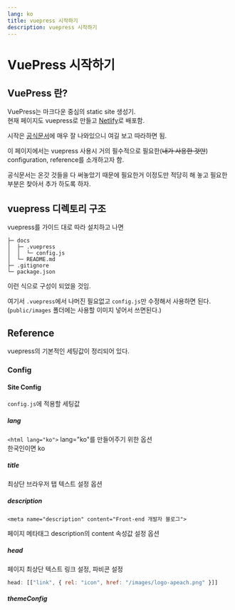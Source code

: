```yaml
---
lang: ko
title: vuepress 시작하기
description: vuepress 시작하기
---
```


# VuePress 시작하기

## VuePress 란?

VuePress는 마크다운 중심의 static site 생성기.  
현재 페이지도 vuepress로 만들고 [Netlify](https://www.netlify.com/)로 배포함.

시작은 [공식문서](https://vuepress2.netlify.app/)에 매우 잘 나와있으니 여길 보고 따라하면 됨.

이 페이지에서는 vuepress 사용시 거의 필수적으로 필요한(~~내가 사용한 것만~~) configuration, reference를 소개하고자 함.

공식문서는 온갓 것들을 다 써놓았기 때문에 필요한거 이정도만 적당히 해 놓고 필요한 부분은 찾아서 추가 하도록 하자.

## vuepress 디렉토리 구조

vuepress를 가이드 대로 따라 설치하고 나면

```text:no-line-numbers
├─ docs
│  ├─ .vuepress
│  │  └─ config.js
│  └─ README.md
├─ .gitignore
└─ package.json
```

이런 식으로 구성이 되었을 것임.

여기서 `.vuepress`에서 나머진 필요없고 `config.js`만 수정해서 사용하면 된다.  
(`public/images` 폴더에는 사용할 이미지 넣어서 쓰면된다.)

## Reference

vuepress의 기본적인 세팅값이 정리되어 있다.

### Config

#### Site Config

`config.js`에 적용할 세팅값

##### lang

`<html lang="ko">` lang="ko"를 만들어주기 위한 옵션  
한국인이면 ko

##### title

최상단 브라우저 탭 텍스트 설정 옵션

##### description

`<meta name="description" content="Front-end 개발자 블로그">`

페이지 메타태그 description의 content 속성값 설정 옵션

##### head

페이지 최상단 텍스트 링크 설정, 파비콘 설정

```js
head: [["link", { rel: "icon", href: "/images/logo-apeach.png" }]]
```

##### themeConfig
